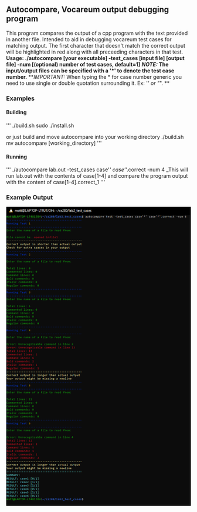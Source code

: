 ## Autocompare, Vocareum output debugging program

This program compares the output of a cpp program with the text provided in another file. Intended to aid in debugging vocareum test cases for matching output.
The first character that doesn't match the correct output will be highlighted in red along with all preceeding characters in that test.
**Usage: ./autocompare [your executable] -test_cases [input file] [output file] -num [(optional) number of test cases, default=1]**
**_NOTE:_ The input/output files can be specified with a '*' to denote the test case number.**
**_IMPORTANT:_ When typing the * for case number generic you need to use single or double quotation surrounding it. Ex: '*' or "*". **

### Examples
#### Building
'''
./build.sh
sudo ./install.sh

or just build and move autocompare into your working directory
./build.sh
mv autocompare [working_directory]
'''

#### Running
'''
./autocompare lab.out -test_cases case'*' case'*'.correct -num 4
_This will run lab.out with the contents of case[1-4] and compare the program output with the content of case[1-4].correct_1
'''

### Example Output
![Example Output](./images/autocompare_example_output.PNG)
